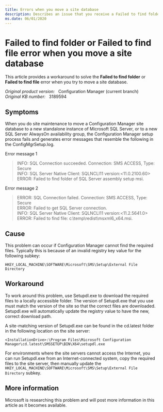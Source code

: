 ```yaml
---
title: Errors when you move a site database
description: Describes an issue that you receive a Failed to find folder or Failed to find file error when you move a Configuration Manager site database.
ms.date: 06/01/2020
---
```

# Failed to find folder or Failed to find file error when you move a site database

This article provides a workaround to solve the **Failed to find folder** or **Failed to find file** error when you try to move a site database.

_Original product version:_ &nbsp; Configuration Manager (current branch)  
_Original KB number:_ &nbsp; 3189594

## Symptoms

When you do site maintenance to move a Configuration Manager site database to a new standalone instance of Microsoft SQL Server, or to a new SQL Server AlwaysOn availability group, the Configuration Manager setup process fails and generates error messages that resemble the following in the ConfigMgrSetup.log.

Error message 1

> INFO: SQL Connection succeeded. Connection: SMS ACCESS, Type: Secure  
> INFO: SQL Server Native Client: SQLNCLI11 version:<11.0.2100.60>  
> ERROR: Failed to find folder of SQL Server assembly setup msi.

Error message 2

> ERROR: SQL Connection failed. Connection: SMS ACCESS, Type: Secure  
> ERROR: Failed to get SQL Server connection.  
> INFO: SQL Server Native Client: SQLNCLI11 version:<11.2.5641.0>  
> ERROR: Failed to find file: c:\temp\redist\msxml6_x64.msi.

## Cause

This problem can occur if Configuration Manager cannot find the required files. Typically this is because of an invalid registry key value for the following subkey:

`HKEY_LOCAL_MACHINE\SOFTWARE\Microsoft\SMS\Setup\External File Directory`

## Workaround

To work around this problem, use Setupdl.exe to download the required files to a locally accessible folder. The version of Setupdl.exe that you use must match the version of the site so that the correct files are downloaded. Setupdl.exe will automatically update the registry value to have the new, correct download path.

A site-matching version of Setupdl.exe can be found in the cd.latest folder in the following location on the site server:

`<InstallationDrive>:\Program Files\Microsoft Configuration Manager\cd.latest\SMSSETUP\BIN\X64\setupdl.exe`

For environments where the site servers cannot access the Internet, you can run Setupdl.exe from an Internet-connected system, copy the required files to the site server, then manually update the `HKEY_LOCAL_MACHINE\SOFTWARE\Microsoft\SMS\Setup\External File Directory` subkey.

## More information

Microsoft is researching this problem and will post more information in this article as it becomes available.
